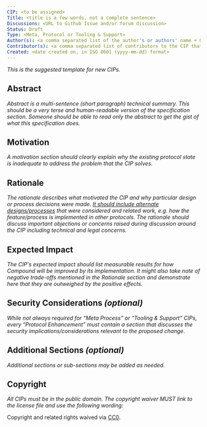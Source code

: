```yaml
---
CIP: <to be assigned>
Title: <title is a few words, not a complete sentence>
Discussions: <URL to Github Issue and/or forum discussion>
Status: Draft
Type: <Meta, Protocol or Tooling & Support>
Author(s): <a comma separated list of the author's or authors' name + GitHub username (in parenthesis), comp.xyz username and/or name and email (in angle brackets)> 
Contributor(s): <a comma separated list of contributors to the CIP that make suggestions or editions (formatted the same as the author list)>
Created: <date created on, in ISO 8601 (yyyy-mm-dd) format>
---
```


_This is the suggested template for new CIPs._

## Abstract
_Abstract is a multi-sentence (short paragraph) technical summary. This should be a very terse and human-readable version of the specification section. Someone should be able to read only the abstract to get the gist of what this specification does._

## Motivation
_A motivation section should clearly explain why the existing protocol state is inadequate to address the problem that the CIP solves._

## Rationale

_The rationale describes what motivated the CIP and why particular design or process decisions were made. <span style="text-decoration:underline;">It should include alternate designs/processes</span> that were considered and related work, e.g. how the feature/process is implemented in other protocols. The rationale should discuss important objections or concerns raised during discussion around the CIP including technical and legal concerns._

## Expected Impact

_The CIP's expected impact should list measurable results for how Compound will be improved by its implementation. It might also take note of negative trade-offs mentioned in the Rationale section and demonstrate here that they are outweighed by the positive effects._

## Security Considerations _(optional)_
_While not always required for “Meta Process” or “Tooling & Support” CIPs, every “Protocol Enhancement” must contain a section that discusses the security implications/considerations relevant to the proposed change._

## Additional Sections _(optional)_

_Additional sections or sub-sections may be added as needed._

## Copyright

_All CIPs must be in the public domain. The copyright waiver MUST link to the license file and use the following wording:_

Copyright and related rights waived via [CC0](https://creativecommons.org/publicdomain/zero/1.0/).